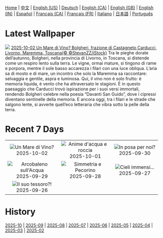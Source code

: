 [Home](../README.md) | [中文](zh-CN.md) | [English (US)](en-US.md) | [Deutsch](de-DE.md) | [English (CA)](en-CA.md) | [English (GB)](en-GB.md) | [English (IN)](en-IN.md) | [Español](es-ES.md) | [Français (CA)](fr-CA.md) | [Français (FR)](fr-FR.md) | [Italiano](it-IT.md) | [日本語](ja-JP.md) | [Português](pt-BR.md)

# Latest Wallpaper
![](https://www.bing.com/th?id=OHR.ToscanaAutunno_IT-IT9368718519_UHD.jpg)
[2025-10-02 Un Mare di Vino? Bolgheri, frazione di Castagneto Carducci, Livorno, Maremma, Toscana(© ©StevanZZ/iStock)](https://www.bing.com/th?id=OHR.ToscanaAutunno_IT-IT9368718519_UHD.jpg)
Tra le pieghe dorate dell’autunno, Bolgheri, nella provincia di Livorno, in Toscana, si distende come un respiro lento sulla terra. Le vigne, ormai mature, si tingono di rame e porpora, mentre il sole basso accarezza i filari con una luce obliqua. L’aria sa di mosto e di mare, un incontro che solo la Maremma sa raccontare: selvaggia e gentile, aspra e luminosa. Qui, il vino non è solo frutto: è memoria liquida, è vento che ha attraversato le stagioni. È in questo paesaggio che Carducci trovò ispirazione per i suoi versi immortali, rendendo Bolgheri celebre nella poesia “Davanti San Guido”, dove i cipressi diventano sentinelle della memoria. E ancora oggi, tra i filari e le strade che salgono lente, si avverte quell’eco letteraria che vibra sotto la pelle della terra.

# Recent 7 Days
|  |  |  |
|:---:|:---:|:---:|
| ![](https://www.bing.com/th?id=OHR.ToscanaAutunno_IT-IT9368718519_400x240.jpg "Un Mare di Vino?") 2025-10-02 | ![](https://www.bing.com/th?id=OHR.YosemiteClark_IT-IT9290949114_400x240.jpg "Anime d'acqua e roccia") 2025-10-01 | ![](https://www.bing.com/th?id=OHR.EucalyptusKoala_IT-IT9137756909_400x240.jpg "In posa per noi?") 2025-09-30 |
| ![](https://www.bing.com/th?id=OHR.HoutenHouses_IT-IT9070932054_400x240.jpg "Arcobaleno sull'Acqua") 2025-09-29 | ![](https://www.bing.com/th?id=OHR.PienzaItaly_IT-IT9023162912_400x240.jpg "Simmetria e Pecorino") 2025-09-28 | ![](https://www.bing.com/th?id=OHR.TankLakes_IT-IT8921224847_400x240.jpg "Cieli immensi...") 2025-09-27 |
| ![](https://www.bing.com/th?id=OHR.AutumnChipmunk_IT-IT8837145822_400x240.jpg "Il suo tessoro?!") 2025-09-26 |  |  |

# History
[2025-10](../archives/wallpaper/it-IT/w_2025_10.md) | [2025-09](../archives/wallpaper/it-IT/w_2025_09.md) | [2025-08](../archives/wallpaper/it-IT/w_2025_08.md) | [2025-07](../archives/wallpaper/it-IT/w_2025_07.md) | [2025-06](../archives/wallpaper/it-IT/w_2025_06.md) | [2025-05](../archives/wallpaper/it-IT/w_2025_05.md) | [2025-04](../archives/wallpaper/it-IT/w_2025_04.md) | [2025-03](../archives/wallpaper/it-IT/w_2025_03.md) | [2025-02](../archives/wallpaper/it-IT/w_2025_02.md)
